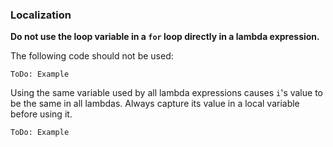 ### Localization

**Do not use the loop variable in a `for` loop directly in a lambda expression.**

The following code should not be used:

`ToDo: Example`

Using the same variable used by all lambda expressions causes `i`'s value to be the same in all lambdas. Always capture its value in a local variable before using it.

`ToDo: Example`
<br><br>
